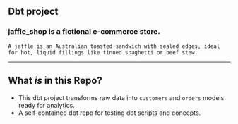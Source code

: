 ## Dbt project
### jaffle_shop is a fictional e-commerce store. 
`A jaffle is an Australian toasted sandwich with sealed edges, ideal for hot, liquid fillings like tinned spaghetti or beef stew.`
 
---
## What *is* in this Repo?
- This dbt project transforms raw data into `customers` and `orders` models ready for analytics.
- A self-contained dbt repo for testing dbt scripts and concepts.

